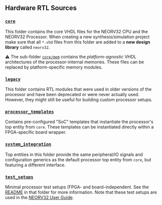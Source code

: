 ## Hardware RTL Sources

### [`core`](https://github.com/stnolting/neorv32/tree/main/rtl/core)

This folder contains the core VHDL files for the NEORV32 CPU and the NEORV32 Processor.
When creating a new synthesis/simulation project make sure that all `*.vhd` files from this
folder are added to a **new design library** called `neorv32`.

:warning: The sub-folder [`core/mem`](https://github.com/stnolting/neorv32/tree/main/rtl/core/mem)
contains the _platform-agnostic_ VHDL architectures of the processor-internal memories.
These files can be replaced by platform-specific memory modules.

### [`legacy`](https://github.com/stnolting/neorv32/tree/main/rtl/legacy)

This folder contains RTL modules that were used in older versions of the processor and have
been deprecated or were never actually used. However, they might still be useful for building
custom processor setups.

### [`processor_templates`](https://github.com/stnolting/neorv32/tree/main/rtl/processor_templates)

Contains pre-configured "SoC" templates that instantiate the processor's top entity from `core`.
These templates can be instantiated directly within a FPGA-specific board wrapper.

### [`system_integration`](https://github.com/stnolting/neorv32/tree/main/rtl/system_integration)

Top entities in this folder provide the same peripheral/IO signals and configuration generics as
the default processor top entity from `core`, but featuring a different interface.

### [`test_setups`](https://github.com/stnolting/neorv32/tree/main/rtl/test_setups)

Minimal processor test setups (FPGA- and board-independent. See the
[README](https://github.com/stnolting/neorv32/tree/main/rtl/test_setups)
in that folder for more information. Note that these test setups are used in the
[NEORV32 User Guide](https://stnolting.github.io/neorv32/ug).
